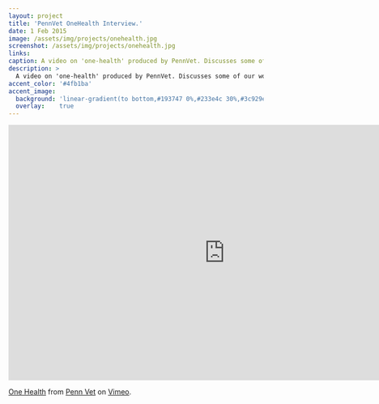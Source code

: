 ```yaml
---
layout: project
title: 'PennVet OneHealth Interview.'
date: 1 Feb 2015
image: /assets/img/projects/onehealth.jpg
screenshot: /assets/img/projects/onehealth.jpg
links:
caption: A video on 'one-health' produced by PennVet. Discusses some of our work in this area.
description: >
  A video on 'one-health' produced by PennVet. Discusses some of our work in this area.
accent_color: '#4fb1ba'
accent_image:
  background: 'linear-gradient(to bottom,#193747 0%,#233e4c 30%,#3c929e 50%,#d5d5d4 70%,#cdccc8 100%)'
  overlay:    true
---
```

  

<iframe src="https://player.vimeo.com/video/127722934?title=0&byline=0&portrait=0" width="853" height="505"  frameborder="0" allow="autoplay; fullscreen" allowfullscreen></iframe>
<p><a href="https://vimeo.com/127722934">One Health</a> from <a href="https://vimeo.com/pennvet">Penn Vet</a> on <a href="https://vimeo.com">Vimeo</a>.</p>